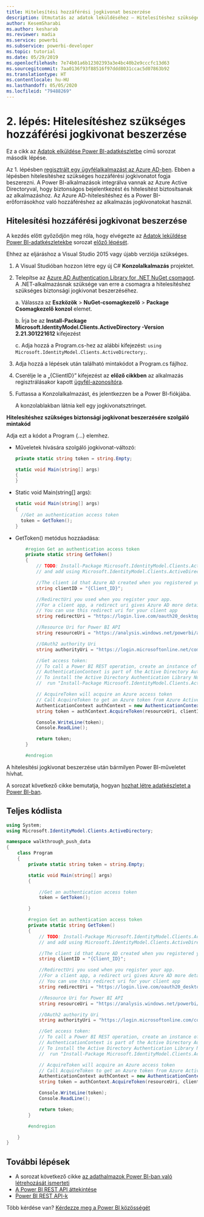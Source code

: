 ```yaml
---
title: Hitelesítési hozzáférési jogkivonat beszerzése
description: Útmutatás az adatok leküldéséhez – Hitelesítéshez szükséges hozzáférési jogkivonat beszerzése
author: KesemSharabi
ms.author: kesharab
ms.reviewer: madia
ms.service: powerbi
ms.subservice: powerbi-developer
ms.topic: tutorial
ms.date: 05/29/2019
ms.openlocfilehash: 7e74b01a6b12302393a3e4bc40b2e9cccfc13d63
ms.sourcegitcommit: 7aa0136f93f88516f97ddd8031ccac5d07863b92
ms.translationtype: HT
ms.contentlocale: hu-HU
ms.lasthandoff: 05/05/2020
ms.locfileid: "79488269"
---
```

# <a name="step-2-get-an-authentication-access-token"></a>2\. lépés: Hitelesítéshez szükséges hozzáférési jogkivonat beszerzése

Ez a cikk az [Adatok elküldése Power BI-adatkészletbe](walkthrough-push-data.md) című sorozat második lépése.

Az 1. lépésben [regisztrált egy ügyfélalkalmazást az Azure AD-ben](../embedded/register-app.md). Ebben a lépésben hitelesítéshez szükséges hozzáférési jogkivonatot fogja beszerezni. A Power BI-alkalmazások integrálva vannak az Azure Active Directoryval, hogy biztonságos bejelentkezést és hitelesítést biztosítsanak az alkalmazáshoz. Az Azure AD-hitelesítéshez és a Power BI-erőforrásokhoz való hozzáféréshez az alkalmazás jogkivonatokat használ.

## <a name="get-an-authentication-access-token"></a>Hitelesítési hozzáférési jogkivonat beszerzése

A kezdés előtt győződjön meg róla, hogy elvégezte az [Adatok leküldése Power BI-adatkészletekbe](../embedded/register-app.md) sorozat [előző lépését](walkthrough-push-data.md). 

Ehhez az eljáráshoz a Visual Studio 2015 vagy újabb verziója szükséges.

1. A Visual Studióban hozzon létre egy új C# **Konzolalkalmazás** projektet.

2. Telepítse az [Azure AD Authentication Library for .NET NuGet csomagot](https://www.nuget.org/packages/Microsoft.IdentityModel.Clients.ActiveDirectory/2.22.302111727). A .NET-alkalmazásnak szüksége van erre a csomagra a hitelesítéshez szükséges biztonsági jogkivonat beszerzéséhez. 

     a. Válassza az **Eszközök** > **NuGet-csomagkezelő** > **Package Csomagkezelő konzol** elemet.

     b. Írja be az **Install-Package Microsoft.IdentityModel.Clients.ActiveDirectory -Version 2.21.301221612** kifejezést

     c. Adja hozzá a Program.cs-hez az alábbi kifejezést: `using Microsoft.IdentityModel.Clients.ActiveDirectory;`.

3. Adja hozzá a lépések után található mintakódot a Program.cs fájlhoz.

4. Cserélje le a „{ClientID}” kifejezést az **előző cikkben** az alkalmazás regisztrálásakor kapott [ügyfél-azonosítóra](../embedded/register-app.md).

5. Futtassa a Konzolalkalmazást, és jelentkezzen be a Power BI-fiókjába. 

   A konzolablakban látnia kell egy jogkivonatsztringet.

**Hitelesítéshez szükséges biztonsági jogkivonat beszerzésére szolgáló mintakód**

Adja ezt a kódot a Program {...} elemhez.

* Műveletek hívására szolgáló jogkivonat-változó: 
  
  ```csharp
  private static string token = string.Empty;
  
  static void Main(string[] args)
  {
  }
  ```
* Static void Main(string[] args):
  
  ```csharp
  static void Main(string[] args)
  {
    //Get an authentication access token
    token = GetToken();
  }
  ```
* GetToken() metódus hozzáadása:

```csharp
       #region Get an authentication access token
       private static string GetToken()
       {
           // TODO: Install-Package Microsoft.IdentityModel.Clients.ActiveDirectory -Version 2.21.301221612
           // and add using Microsoft.IdentityModel.Clients.ActiveDirectory

           //The client id that Azure AD created when you registered your client app.
           string clientID = "{Client_ID}";

           //RedirectUri you used when you register your app.
           //For a client app, a redirect uri gives Azure AD more details on the application that it will authenticate.
           // You can use this redirect uri for your client app
           string redirectUri = "https://login.live.com/oauth20_desktop.srf";

           //Resource Uri for Power BI API
           string resourceUri = "https://analysis.windows.net/powerbi/api";

           //OAuth2 authority Uri
           string authorityUri = "https://login.microsoftonline.net/common/";

           //Get access token:
           // To call a Power BI REST operation, create an instance of AuthenticationContext and call AcquireToken
           // AuthenticationContext is part of the Active Directory Authentication Library NuGet package
           // To install the Active Directory Authentication Library NuGet package in Visual Studio,
           //  run "Install-Package Microsoft.IdentityModel.Clients.ActiveDirectory" from the nuget Package Manager Console.

           // AcquireToken will acquire an Azure access token
           // Call AcquireToken to get an Azure token from Azure Active Directory token issuance endpoint
           AuthenticationContext authContext = new AuthenticationContext(authorityUri);
           string token = authContext.AcquireToken(resourceUri, clientID, new Uri(redirectUri)).AccessToken;

           Console.WriteLine(token);
           Console.ReadLine();

           return token;
       }

       #endregion
```

A hitelesítési jogkivonat beszerzése után bármilyen Power BI-műveletet hívhat.

A sorozat következő cikke bemutatja, hogyan [hozhat létre adatkészletet a Power BI-ban](walkthrough-push-data-create-dataset.md).


## <a name="complete-code-listing"></a>Teljes kódlista

```csharp
using System;
using Microsoft.IdentityModel.Clients.ActiveDirectory;

namespace walkthrough_push_data
{
    class Program
    {
        private static string token = string.Empty;

        static void Main(string[] args)
        {

            //Get an authentication access token
            token = GetToken();

        }

        #region Get an authentication access token
        private static string GetToken()
        {
            // TODO: Install-Package Microsoft.IdentityModel.Clients.ActiveDirectory -Version 2.21.301221612
            // and add using Microsoft.IdentityModel.Clients.ActiveDirectory

            //The client id that Azure AD created when you registered your client app.
            string clientID = "{Client_ID}";

            //RedirectUri you used when you register your app.
            //For a client app, a redirect uri gives Azure AD more details on the application that it will authenticate.
            // You can use this redirect uri for your client app
            string redirectUri = "https://login.live.com/oauth20_desktop.srf";

            //Resource Uri for Power BI API
            string resourceUri = "https://analysis.windows.net/powerbi/api";

            //OAuth2 authority Uri
            string authorityUri = "https://login.microsoftonline.com/common/";

            //Get access token:
            // To call a Power BI REST operation, create an instance of AuthenticationContext and call AcquireToken
            // AuthenticationContext is part of the Active Directory Authentication Library NuGet package
            // To install the Active Directory Authentication Library NuGet package in Visual Studio,
            //  run "Install-Package Microsoft.IdentityModel.Clients.ActiveDirectory" from the nuget Package Manager Console.

            // AcquireToken will acquire an Azure access token
            // Call AcquireToken to get an Azure token from Azure Active Directory token issuance endpoint
            AuthenticationContext authContext = new AuthenticationContext(authorityUri);
            string token = authContext.AcquireToken(resourceUri, clientID, new Uri(redirectUri)).AccessToken;

            Console.WriteLine(token);
            Console.ReadLine();

            return token;
        }

        #endregion

    }
}
```



## <a name="next-steps"></a>További lépések

* A sorozat következő cikke [az adathalmazok Power BI-ban való létrehozását ismerteti](walkthrough-push-data-create-dataset.md)
* [A Power BI REST API áttekintése](overview-of-power-bi-rest-api.md)  
* [Power BI REST API-k](https://docs.microsoft.com/rest/api/power-bi/)  

Több kérdése van? [Kérdezze meg a Power BI közösségét](https://community.powerbi.com/)